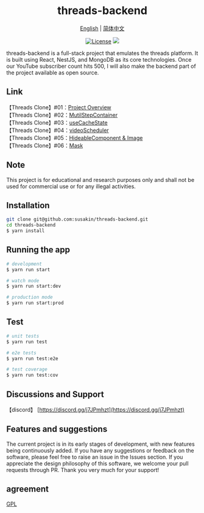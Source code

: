 <h1 align="center">
  threads-backend
</h1>

<p align="center">
 <a href="docs/README.en.md">English</a>  | <a href="README.md">简体中文</a> 
</p>

<p align="center">
  <a href="https://github.com/susakin/threads-backend/blob/master/LICENSE"><img src="https://img.shields.io/github/license/susakin/threads-backend" alt="License"></a>
  <a><img src="https://img.shields.io/badge/PRs-welcome-brightgreen.svg"/></a>
</p>

threads-backend is a full-stack project that emulates the threads platform. It is built using React, NestJS, and MongoDB as its core technologies. Once our YouTube subscriber count hits 500, I will also make the backend part of the project available as open source.

## Link

【Threads Clone】#01：[Project Overview](https://www.youtube.com/watch?v=VKyUfLgA5Ko)  
【Threads Clone】#02：[MutilStepContainer](https://www.youtube.com/watch?v=3t0OoDlCY_k)  
【Threads Clone】#03：[useCacheState](https://www.youtube.com/watch?v=yTzHwWWqpok)  
【Threads Clone】#04：[videoScheduler](https://www.youtube.com/watch?v=rdcjZ6LHGOs)  
【Threads Clone】#05：[HideableComponent & Image](https://www.youtube.com/watch?v=b6DMlS_dHks)<br/>
【Threads Clone】#06：[Mask](https://www.youtube.com/watch?v=H5z3Jufel6A)

## Note

This project is for educational and research purposes only and shall not be used for commercial use or for any illegal activities.

## Installation

```bash
git clone git@github.com:susakin/threads-backend.git
cd threads-backend
$ yarn install
```

## Running the app

```bash
# development
$ yarn run start

# watch mode
$ yarn run start:dev

# production mode
$ yarn run start:prod
```

## Test

```bash
# unit tests
$ yarn run test

# e2e tests
$ yarn run test:e2e

# test coverage
$ yarn run test:cov
```

## Discussions and Support

【discord】 [https://discord.gg/j7JPmhzt](https://discord.gg/j7JPmhzt)

## Features and suggestions

The current project is in its early stages of development, with new features being continuously added. If you have any suggestions or feedback on the software, please feel free to raise an issue in the Issues section. If you appreciate the design philosophy of this software, we welcome your pull requests through PR. Thank you very much for your support!

## agreement

[GPL](../LICENSE)

